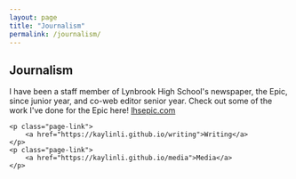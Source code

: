 ```yaml
---
layout: page
title: "Journalism"
permalink: /journalism/
---
```

<head>
	<link rel="stylesheet" type="text/css" href="page.css">
</head>
<body>
	<h2>Journalism</h2>
	I have been a staff member of Lynbrook High School's newspaper, the Epic, since junior year, and co-web editor senior year. Check out some of the work I've done for the Epic here!
	<a href="https://lhsepic.com/">lhsepic.com</a>

	<p class="page-link">
		<a href="https://kaylinli.github.io/writing">Writing</a>
	</p>
	<p class="page-link">
		<a href="https://kaylinli.github.io/media">Media</a>
	</p>
</body>
